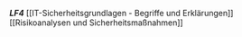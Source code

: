 ***LF4***
[[IT-Sicherheitsgrundlagen - Begriffe und Erklärungen]]
[[Risikoanalysen und Sicherheitsmaßnahmen]]

